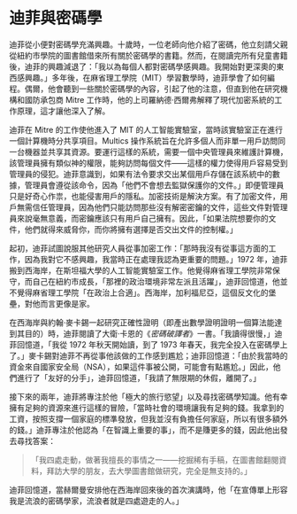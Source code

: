 # 迪菲與密碼學
迪菲從小便對密碼學充滿興趣。十歲時，一位老師向他介紹了密碼，他立刻請父親從紐約市學院的圖書館借來所有關於密碼學的書籍。然而，在閱讀完所有兒童書籍後，迪菲的興趣減退了：「我以為每個人都對密碼學感興趣。我開始對更深奧的東西感興趣。」多年後，在麻省理工學院（MIT）學習數學時，迪菲學會了如何編程。偶爾，他會聽到一些關於密碼學的內容，引起了他的注意，但直到他在研究機構和國防承包商 Mitre 工作時，他的上司羅納德·西爾弗解釋了現代加密系統的工作原理，這才讓他深入了解。

迪菲在 Mitre 的工作使他進入了 MIT 的人工智能實驗室，當時該實驗室正在進行一個計算機時分共享項目。Multics 操作系統旨在允許多個人而非單一用戶訪問同一台機器並共享其資源。要運行這樣的系統，需要一個中央管理員來維護計算機，該管理員擁有類似神的權限，能夠訪問每個文件——這樣的權力使得用戶容易受到管理員的侵犯。迪菲意識到，如果有法令要求交出某個用戶存儲在該系統中的數據，管理員會遵從該命令，因為「他們不會想去監獄保護你的文件。」即便管理員只是好奇心作祟，也能侵害用戶的隱私。加密技術是解決方案。有了加密文件，用戶無需信任管理員，因為他們只能訪問那些沒有解密密鑰的文件，這些文件對管理員來說毫無意義，而密鑰應該只有用戶自己擁有。因此，「如果法院想要你的文件，他們就得來威脅你，而你將擁有選擇是否交出文件的控制權。」

起初，迪菲試圖說服其他研究人員從事加密工作：「那時我沒有從事這方面的工作，因為我對它不感興趣，我當時正在處理我認為更重要的問題。」1972 年，迪菲搬到西海岸，在斯坦福大學的人工智能實驗室工作。他覺得麻省理工學院非常保守，而自己在紐約市成長，「那裡的政治環境非常左派且活躍」，迪菲回憶道，他並不覺得麻省理工學院「在政治上合適」。西海岸，加利福尼亞，這個反文化的堡壘，對他而言更像是家。

在西海岸與約翰·麥卡錫一起研究正確性證明（即產出數學證明證明一個算法能達到其目的）時，迪菲閱讀了大衛·卡恩的《*密碼破譯者*》一書。「我讀得很慢，」迪菲回憶道，「我從 1972 年秋天開始讀，到了 1973 年春天，我完全投入在密碼學上了。」麥卡錫對迪菲不再從事他該做的工作感到尷尬；迪菲回憶道：「由於我當時的資金來自國家安全局（NSA），如果這件事被公開，可能會有點尷尬。」因此，他們進行了「友好的分手」，迪菲回憶道，「我請了無限期的休假，離開了。」

接下來的兩年，迪菲將專注於他「極大的旅行慾望」以及尋找密碼學知識。他有幸擁有足夠的資源來進行這樣的冒險，「當時社會的環境讓我有足夠的錢。我拿到的工資，按照支撐一個家庭的標準發放，但我並沒有負擔任何家庭，所以有很多額外的錢。」迪菲專注於他認為「在智識上重要的事」，而不是賺更多的錢，因此他出發去尋找答案：

>「我四處走動，做著我擅長的事情之一——挖掘稀有手稿，在圖書館翻閱資料，拜訪大學的朋友，去大學圖書館做研究，完全是無支持的。」

迪菲回憶道，當赫爾曼安排他在西海岸回來後的首次演講時，他「在宣傳單上形容我是流浪的密碼學家，流浪者就是四處遊走的人。」